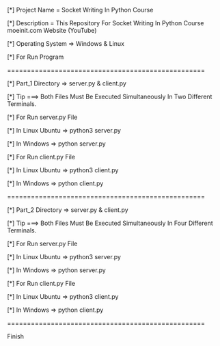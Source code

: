 [*] Project Name = Socket Writing In Python Course

[*] Description = This Repository For Socket Writing In Python Course moeinit.com Website (YouTube)

[*] Operating System => Windows & Linux

[*] For Run Program 

==================================================

[*] Part_1 Directory => server.py & client.py

[*] Tip ===> Both Files Must Be Executed Simultaneously In Two Different Terminals.

[*] For Run server.py File

[*] In Linux Ubuntu => python3 server.py

[*] In Windows => python server.py 

[*] For Run client.py File 

[*] In Linux Ubuntu => python3 client.py

[*] In Windows => python client.py

==================================================

[*] Part_2 Directory => server.py & client.py

[*] Tip ===> Both Files Must Be Executed Simultaneously In Four Different Terminals.

[*] For Run server.py File

[*] In Linux Ubuntu => python3 server.py

[*] In Windows => python server.py 

[*] For Run client.py File 

[*] In Linux Ubuntu => python3 client.py

[*] In Windows => python client.py

==================================================

Finish




